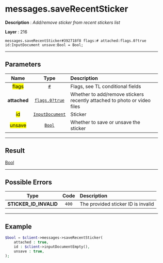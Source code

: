 # messages.saveRecentSticker

**Description** : *Add/remove sticker from recent stickers list*

**Layer** : 216

```tl
messages.saveRecentSticker#392718f8 flags:# attached:flags.0?true id:InputDocument unsave:Bool = Bool;
```

---

## Parameters

| Name | Type | Description |
| :---: | :---: | :--- |
| <mark>flags</mark> | [`#`](type/#) | Flags, see TL conditional fields |
| **attached** | [`flags.0?true`](type/true) | Whether to add/remove stickers recently attached to photo or video files |
| <mark>id</mark> | [`InputDocument`](type/InputDocument) | Sticker |
| <mark>unsave</mark> | [`Bool`](type/Bool) | Whether to save or unsave the sticker |

---

## Result

[Bool](type/Bool)

---

## Possible Errors

| Type | Code | Description |
| :---: | :---: | :--- |
| **STICKER_ID_INVALID** | `400` | The provided sticker ID is invalid |

---

## Example

```php
$bool = $client->messages->saveRecentSticker(
	attached : true,
	id : $client->inputDocumentEmpty(),
	unsave : true,
);
```
